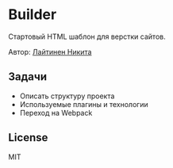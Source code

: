 # Builder

Стартовый HTML шаблон для верстки сайтов.

Автор: [Лайтинен Никита](http://lait.pro)

## Задачи
  - Описать структуру проекта
  - Используемые плагины и технологии
  - Переход на Webpack

License
----

MIT